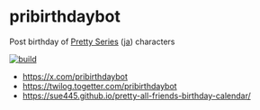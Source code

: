 # pribirthdaybot
Post birthday of [Pretty Series](https://en.wikipedia.org/wiki/Pretty_Rhythm) ([ja](https://ja.wikipedia.org/wiki/%E3%83%97%E3%83%AA%E3%83%86%E3%82%A3%E3%83%BC%E3%82%B7%E3%83%AA%E3%83%BC%E3%82%BA)) characters

[![build](https://github.com/sue445/pribirthdaybot/actions/workflows/build.yml/badge.svg)](https://github.com/sue445/pribirthdaybot/actions/workflows/build.yml)

* https://x.com/pribirthdaybot
* https://twilog.togetter.com/pribirthdaybot
* https://sue445.github.io/pretty-all-friends-birthday-calendar/
